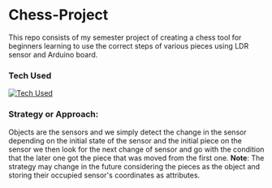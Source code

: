# Chess-Project
This repo consists of my semester project of creating a chess tool for beginners learning to use the correct steps of various pieces using LDR sensor and Arduino board.

### Tech Used
[![Tech Used](https://skillicons.dev/icons?i=cpp,arduino)](https://skillicons.dev)

### Strategy or Approach:
Objects are the sensors and we simply detect the change in the sensor depending on the initial state of the sensor and the initial piece on the sensor we then look for the next change of sensor and go with the condition that the later one got the piece that was moved from the first one.
**Note**: The strategy may change in the future considering the pieces as the object and storing their occupied sensor's coordinates as attributes. 
